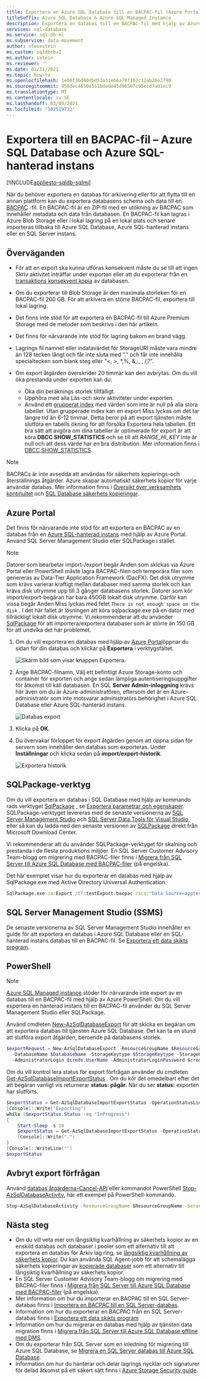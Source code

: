 ```yaml
---
title: Exportera en Azure SQL Database till en BACPAC-fil (Azure Portal)
titleSuffix: Azure SQL Database & Azure SQL Managed Instance
description: Exportera en databas till en BACPAC-fil med hjälp av Azure Portal.
services: sql-database
ms.service: sql-db-mi
ms.subservice: data-movement
author: stevestein
ms.custom: sqldbrb=2
ms.author: sstein
ms.reviewer: ''
ms.date: 01/11/2021
ms.topic: how-to
ms.openlocfilehash: 1e08f3bd40dbd51a31eb6a78f102c12ab26e2790
ms.sourcegitcommit: 956dec4650e551bdede45d96507c95ecd7a01ec9
ms.translationtype: MT
ms.contentlocale: sv-SE
ms.lasthandoff: 03/09/2021
ms.locfileid: "102519732"
---
```

# <a name="export-to-a-bacpac-file---azure-sql-database-and-azure-sql-managed-instance"></a>Exportera till en BACPAC-fil – Azure SQL Database och Azure SQL-hanterad instans

[!INCLUDE[appliesto-sqldb-sqlmi](../includes/appliesto-sqldb-sqlmi.md)]

När du behöver exportera en databas för arkivering eller för att flytta till en annan plattform kan du exportera databasens schema och data till en [BACPAC](/sql/relational-databases/data-tier-applications/data-tier-applications#Anchor_4) -fil. En BACPAC-fil är en ZIP-fil med en utökning av BACPAC som innehåller metadata och data från databasen. En BACPAC-fil kan lagras i Azure Blob Storage eller i lokal lagring på en lokal plats och senare importeras tillbaka till Azure SQL Database, Azure SQL-hanterad instans eller en SQL Server instans.

## <a name="considerations"></a>Överväganden

- För att en export ska kunna utföras konsekvent måste du se till att ingen Skriv aktivitet inträffar under exporten eller att du exporterar från en [transaktions konsekvent kopia](database-copy.md) av databasen.
- Om du exporterar till Blob Storage är den maximala storleken för en BACPAC-fil 200 GB. För att arkivera en större BACPAC-fil, exportera till lokal lagring.
- Det finns inte stöd för att exportera en BACPAC-fil till Azure Premium Storage med de metoder som beskrivs i den här artikeln.
- Det finns för närvarande inte stöd för lagring bakom en brand vägg.
- Lagrings fil namnet eller indatavärdet för StorageURI måste vara mindre än 128 tecken långt och får inte sluta med "." och får inte innehålla specialtecken som blank steg eller "<, >, *,%, &,:, \, /,?". 
- Om export åtgärden överskrider 20 timmar kan den avbrytas. Om du vill öka prestanda under exporten kan du:

  - Öka din beräknings storlek tillfälligt.
  - Upphöra med alla Läs-och skriv aktiviteter under exporten.
  - Använd ett [grupperat index](/sql/relational-databases/indexes/clustered-and-nonclustered-indexes-described) med värden som inte är null på alla stora tabeller. Utan grupperade index kan en export Miss lyckas om det tar längre tid än 6-12 timmar. Detta beror på att export tjänsten måste slutföra en tabells ökning för att försöka Exportera hela tabellen. Ett bra sätt att avgöra om dina tabeller är optimerade för export är att köra **DBCC SHOW_STATISTICS** och se till att *RANGE_HI_KEY* inte är null och att dess värde har en bra distribution. Mer information finns i [DBCC SHOW_STATISTICS](/sql/t-sql/database-console-commands/dbcc-show-statistics-transact-sql).

> [!NOTE]
> BACPACs är inte avsedda att användas för säkerhets kopierings-och återställnings åtgärder. Azure skapar automatiskt säkerhets kopior för varje användar databas. Mer information finns i [Översikt över verksamhets kontinuitet](business-continuity-high-availability-disaster-recover-hadr-overview.md) och [SQL Database säkerhets kopieringar](automated-backups-overview.md).

## <a name="the-azure-portal"></a>Azure Portal

Det finns för närvarande inte stöd för att exportera en BACPAC av en databas från en [Azure SQL-hanterad instans](../managed-instance/sql-managed-instance-paas-overview.md) med hjälp av Azure Portal. Använd SQL Server Management Studio eller SQLPackage i stället.

> [!NOTE]
> Datorer som bearbetar import-/export begär Anden som skickas via Azure Portal eller PowerShell måste lagra BACPAC-filen och temporära filer som genereras av Data-Tier Application Framework (DacFX). Det disk utrymme som krävs varierar kraftigt mellan databaser med samma storlek och kan kräva disk utrymme upp till 3 gånger databasens storlek. Datorer som kör import/export-begäran har bara 450GB lokalt disk utrymme. Därför kan vissa begär Anden Miss lyckas med felet `There is not enough space on the disk` . I det här fallet är lösningen att köra sqlpackage.exe på en dator med tillräckligt lokalt disk utrymme. Vi rekommenderar att du använder [SqlPackage](#sqlpackage-utility) för att importera/exportera databaser som är större än 150 GB för att undvika det här problemet.

1. Om du vill exportera en databas med hjälp av [Azure Portal](https://portal.azure.com)öppnar du sidan för din databas och klickar på **Exportera** i verktygsfältet.

   ![Skärm bild som visar knappen Exportera.](./media/database-export/database-export1.png)

2. Ange BACPAC-filnamn, Välj ett befintligt Azure Storage-konto och container för exporten och ange sedan lämpliga autentiseringsuppgifter för åtkomst till käll databasen. En SQL **Server Admin-inloggning** krävs här även om du är Azure-administratören, eftersom det är en Azure-administratör som inte motsvarar administratörs behörighet i Azure SQL Database eller Azure SQL-hanterad instans.

    ![Databas export](./media/database-export/database-export2.png)

3. Klicka på **OK**.

4. Du övervakar förloppet för export åtgärden genom att öppna sidan för servern som innehåller den databas som exporteras. Under **Inställningar** och klicka sedan på **import/export-historik**.

   ![Exportera historik](./media/database-export/export-history.png)

## <a name="sqlpackage-utility"></a>SQLPackage-verktyg

Om du vill exportera en databas i SQL Database med hjälp av kommando rads verktyget [SqlPackage](/sql/tools/sqlpackage) , se [Exportera parametrar och egenskaper](/sql/tools/sqlpackage#export-parameters-and-properties). SQLPackage-verktyget levereras med de senaste versionerna av [SQL Server Management Studio](/sql/ssms/download-sql-server-management-studio-ssms) och [SQL Server Data Tools för Visual Studio](/sql/ssdt/download-sql-server-data-tools-ssdt), eller så kan du ladda ned den senaste versionen av [SQLPackage](https://www.microsoft.com/download/details.aspx?id=53876) direkt från Microsoft Download Center.

Vi rekommenderar att du använder SQLPackage-verktyget för skalning och prestanda i de flesta produktions miljöer. En SQL Server Customer Advisory Team-blogg om migrering med BACPAC-filer finns i [Migrera från SQL Server till Azure SQL Database med BACPAC-filer](/archive/blogs/sqlcat/migrating-from-sql-server-to-azure-sql-database-using-bacpac-files) (på engelska).

Det här exemplet visar hur du exporterar en databas med hjälp av SqlPackage.exe med Active Directory Universal Authentication:

```cmd
SqlPackage.exe /a:Export /tf:testExport.bacpac /scs:"Data Source=apptestserver.database.windows.net;Initial Catalog=MyDB;" /ua:True /tid:"apptest.onmicrosoft.com"
```

## <a name="sql-server-management-studio-ssms"></a>SQL Server Management Studio (SSMS)

De senaste versionerna av SQL Server Management Studio innehåller en guide för att exportera en databas i Azure SQL Database eller en SQL-hanterad instans databas till en BACPAC-fil. Se [Exportera ett data skikts program](/sql/relational-databases/data-tier-applications/export-a-data-tier-application).

## <a name="powershell"></a>PowerShell

> [!NOTE]
> [Azure SQL Managed instance](../managed-instance/sql-managed-instance-paas-overview.md) stöder för närvarande inte export av en databas till en BACPAC-fil med hjälp av Azure PowerShell. Om du vill exportera en hanterad instans till en BACPAC-fil använder du SQL Server Management Studio eller SQLPackage.

Använd cmdleten [New-AzSqlDatabaseExport](/powershell/module/az.sql/new-azsqldatabaseexport) för att skicka en begäran om att exportera databas till tjänsten Azure SQL Database. Det kan ta en stund att slutföra export åtgärden, beroende på databasens storlek.

```powershell
$exportRequest = New-AzSqlDatabaseExport -ResourceGroupName $ResourceGroupName -ServerName $ServerName `
  -DatabaseName $DatabaseName -StorageKeytype $StorageKeytype -StorageKey $StorageKey -StorageUri $BacpacUri `
  -AdministratorLogin $creds.UserName -AdministratorLoginPassword $creds.Password
```

Om du vill kontrol lera status för export förfrågan använder du cmdleten [Get-AzSqlDatabaseImportExportStatus](/powershell/module/az.sql/get-azsqldatabaseimportexportstatus) . Om du kör det omedelbart efter det att begäran vanligt vis returnerar **status: pågår**. När du ser **status:** exporten har slutförts.

```powershell
$exportStatus = Get-AzSqlDatabaseImportExportStatus -OperationStatusLink $exportRequest.OperationStatusLink
[Console]::Write("Exporting")
while ($exportStatus.Status -eq "InProgress")
{
    Start-Sleep -s 10
    $exportStatus = Get-AzSqlDatabaseImportExportStatus -OperationStatusLink $exportRequest.OperationStatusLink
    [Console]::Write(".")
}
[Console]::WriteLine("")
$exportStatus
```
## <a name="cancel-the-export-request"></a>Avbryt export förfrågan

Använd [databas åtgärderna-Cancel-API](https://docs.microsoft.com/rest/api/sql/databaseoperations/cancel) eller kommandot PowerShell [Stop-AzSqlDatabaseActivity](https://docs.microsoft.com/powershell/module/az.sql/Stop-AzSqlDatabaseActivity?view=azps-5.5.0), här ett exempel på PowerShell-kommando.

```cmd
Stop-AzSqlDatabaseActivity -ResourceGroupName $ResourceGroupName -ServerName $ServerName -DatabaseName $DatabaseName -OperationId $Operation.OperationId
```

## <a name="next-steps"></a>Nästa steg

- Om du vill veta mer om långsiktig kvarhållning av säkerhets kopior av en enskild databas och databaser i pooler som ett alternativ till att exportera en databas för Arkiv lag ring, se [långsiktig kvarhållning av säkerhets kopior](long-term-retention-overview.md). Du kan använda SQL Agent-jobb för att schemalägga säkerhets kopieringar av [kopierade databaser](/sql/relational-databases/backup-restore/copy-only-backups-sql-server) som ett alternativ till långsiktig kvarhållning av säkerhets kopior.
- En SQL Server Customer Advisory Team-blogg om migrering med BACPAC-filer finns i [Migrera från SQL Server till Azure SQL Database med BACPAC-filer](/archive/blogs/sqlcat/migrating-from-sql-server-to-azure-sql-database-using-bacpac-files) (på engelska).
- Mer information om hur du importerar en BACPAC till en SQL Server-databas finns i [Importera en BACPAC till en SQL Server-databas](/sql/relational-databases/data-tier-applications/import-a-bacpac-file-to-create-a-new-user-database).
- Information om hur du exporterar en BACPAC från en SQL Server-databas finns i [Exportera ett data skikts program](/sql/relational-databases/data-tier-applications/export-a-data-tier-application)
- Information om hur du migrerar en databas med hjälp av tjänsten data migration finns i [Migrera från SQL Server till Azure SQL Database offline med DMS](../../dms/tutorial-sql-server-to-azure-sql.md).
- Om du exporterar från SQL Server som en inledning för migrering till Azure SQL Database, se [Migrera en SQL Server databas till Azure SQL Database](migrate-to-database-from-sql-server.md).
- Information om hur du hanterar och delar lagrings nycklar och signaturer för delad åtkomst på ett säkert sätt finns i [Azure Storage Security guide](../../storage/blobs/security-recommendations.md).
